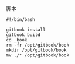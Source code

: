 





脚本

    #!/bin/bash
    
    gitbook install
    gitbook build
    cd _book
    rm -fr /opt/gitbook/book
    mkdir /opt/gitbook/book
    mv ./* /opt/gitbook/book